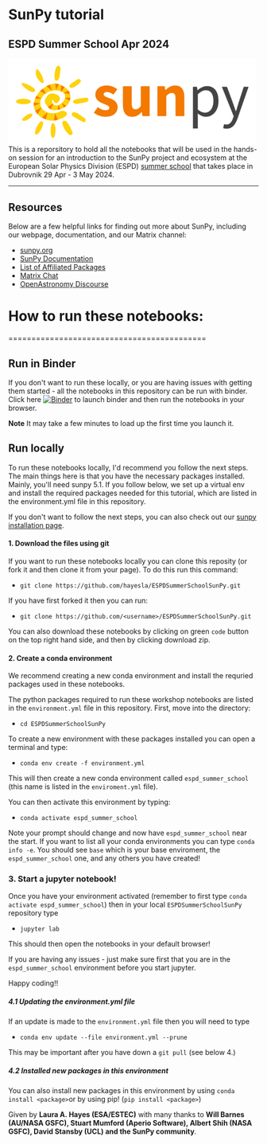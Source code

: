 # SunPy tutorial
## ESPD Summer School Apr 2024

<div>
<img src="./images/sunpy_logo.png" width="500" align="left"/>
</div>


This is a reporsitory to hold all the notebooks that will be used in the hands-on session for an introduction to the SunPy project and ecosystem at the European Solar Physics Division (ESPD) [summer school](https://oh.geof.unizg.hr/index.php/en/espd-2024) that takes place in Dubrovnik 29 Apr - 3 May 2024.

-----------------------------------
## Resources

Below are a few helpful links for finding out more about SunPy, including our webpage, documentation, and our Matrix channel:

* [sunpy.org](https://sunpy.org/)
* [SunPy Documentation](https://docs.sunpy.org/en/stable/)
* [List of Affiliated Packages](https://sunpy.org/project/affiliated.html)
* [Matrix Chat](https://openastronomy.element.io/#/room/#sunpy:openastronomy.org)
* [OpenAstronomy Discourse](https://community.openastronomy.org/c/sunpy/5)


# How to run these notebooks:
===========================================


## Run in Binder
If you don't want to run these locally, or you are having issues with getting them started - all the notebooks in this repository can be run with binder. Click here [![Binder](https://mybinder.org/badge_logo.svg)](https://mybinder.org/v2/gh/hayesla/ESPDSummerSchoolSunPy/HEAD) to launch binder and then run the notebooks in your browser. 

**Note** It may take a few minutes to load up the first time you launch it.

## Run locally


To run these notebooks locally, I'd recommend you follow the next steps. 
The main things here is that you have the necessary packages installed. Mainly, you'll need sunpy 5.1. If you follow below, we set up a virtual env and install the required packages needed for this tutorial, which are listed in the environment.yml file in this repository.

If you don't want to follow the next steps, you can also check out our [sunpy installation page](https://docs.sunpy.org/en/stable/tutorial/installation.html).

#### 1. Download the files using git

If you want to run these notebooks locally you can clone this reposity (or fork it and then clone it from your page). To do this run this command:

- ```git clone https://github.com/hayesla/ESPDSummerSchoolSunPy.git```

If you have first forked it then you can run:

- ```git clone https://github.com/<username>/ESPDSummerSchoolSunPy.git```

You can also download these notebooks by clicking on green `code` button on the top right hand side, and then by clicking download zip. 


#### 2. Create a conda environment

We recommend creating a new conda environment and install the requried packages used in these notebooks.

The python packages required to run these workshop notebooks are listed in the `environment.yml` file in this repository. 
First, move into the directory:

- `cd ESPDSummerSchoolSunPy`

To create a new environment with these packages installed you can open a terminal and type:

- ```conda env create -f environment.yml```

This will then create a new conda environment called `espd_summer_school` (this name is listed in the `enviroment.yml` file).

You can then activate this environment by typing:

- ```conda activate espd_summer_school```

Note your prompt should change and now have `espd_summer_school` near the start. If you want to list all your conda environments you can type
```conda info -e```. You should see `base` which is your base enviroment, the `espd_summer_school` one, and any others you have created! 


### 3. Start a jupyter notebook!

Once you have your environment activated (remember to first type `conda activate espd_summer_school`) then in your local `ESPDSummerSchoolSunPy` repository type

- ```jupyter lab ```

This should then open the notebooks in your default browser!

If you are having any issues - just make sure first that you are in the `espd_summer_school` environment before you start jupyter.

Happy coding!!


##### 4.1 Updating the environment.yml file
If an update is made to the `environment.yml` file then you will need to type 

- ```conda env update --file environment.yml --prune```

This may be important after you have down a `git pull` (see below 4.)

##### 4.2 Installed new packages in this environment

You can also install new packages in this environment by using `conda install <package>`or by using pip! (`pip install <package>`)

Given by **Laura A. Hayes (ESA/ESTEC)** with many thanks to **Will Barnes (AU/NASA GSFC), Stuart Mumford (Aperio Software), Albert Shih (NASA GSFC), David Stansby (UCL) and the SunPy community**.



